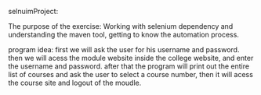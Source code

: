 selnuimProject:

The purpose of the exercise:
Working with selenium dependency and understanding the maven tool, getting to know the automation process.

program idea:
first we will ask the user for his username and password.
then we will acess the module website inside the college website, and enter the username and password.
after that the program will print out the entire list of courses and ask the user to select a course number, then it will acess the course site and logout of the moudle.
